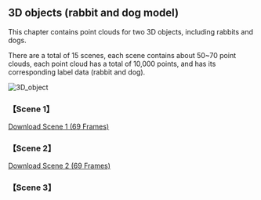 ## 3D objects (rabbit and dog model)
This chapter contains point clouds for two 3D objects, including rabbits and dogs.

There are a total of 15 scenes, each scene contains about 50~70 point clouds, each point cloud has a total of 10,000 points, 
and has its corresponding label data (rabbit and dog).

![3D_object](https://user-images.githubusercontent.com/82630423/184318159-4efb3dba-dd15-4161-9e56-d02f3d401469.jpg)




### 【Scene 1】

[Download Scene 1 (69 Frames)](https://drive.google.com/drive/folders/1NiNHYoNdIJxLyB7rk6Yv_FYWf0XPYn4m?usp=sharing)

### 【Scene 2】

[Download Scene 2 (69 Frames)](https://drive.google.com/drive/folders/1NiNHYoNdIJxLyB7rk6Yv_FYWf0XPYn4m?usp=sharing)

### 【Scene 3】
